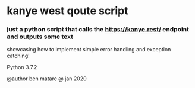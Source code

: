 # kanye west qoute script

### just a python script that calls the https://kanye.rest/ endpoint and outputs some text

showcasing how to implement simple error handling and exception catching! 

Python 3.7.2

@author ben matare
@ jan 2020
